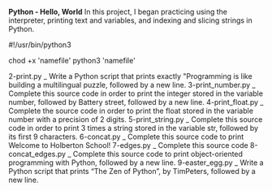 **Python - Hello, World**
In this project, I began practicing using the interpreter, printing text and variables, and indexing and slicing strings in Python.

#!/usr/bin/python3

chod +x 'namefile'
python3 'namefile'

2-print.py _ Write a Python script that prints exactly "Programming is like building a multilingual puzzle, followed by a new line.
3-print_number.py _ Complete this source code in order to print the integer stored in the variable number, followed by Battery street, followed by a new line.
4-print_float.py _ Complete the source code in order to print the float stored in the variable number with a precision of 2 digits.
5-print_string.py _ Complete this source code in order to print 3 times a string stored in the variable str, followed by its first 9 characters.
6-concat.py _ Complete this source code to print Welcome to Holberton School!
7-edges.py _ Complete this source code
8-concat_edges.py _ Complete this source code to print object-oriented programming with Python, followed by a new line.
9-easter_egg.py _ Write a Python script that prints “The Zen of Python”, by TimPeters, followed by a new line.